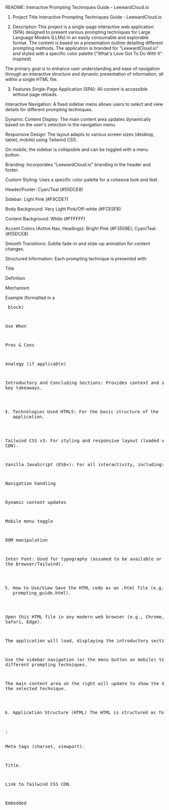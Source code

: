 README: Interactive Prompting Techniques Guide - LeewardCloud.io
1. Project Title
Interactive Prompting Techniques Guide - LeewardCloud.io

2. Description
This project is a single-page interactive web application (SPA) designed to present various prompting techniques for Large Language Models (LLMs) in an easily consumable and explorable format. The content is based on a presentation outline detailing different prompting methods. The application is branded for "LeewardCloud.io" and styled with a specific color palette ("What's Love Got To Do With It" inspired).

The primary goal is to enhance user understanding and ease of navigation through an interactive structure and dynamic presentation of information, all within a single HTML file.

3. Features
Single-Page Application (SPA): All content is accessible without page reloads.

Interactive Navigation: A fixed sidebar menu allows users to select and view details for different prompting techniques.

Dynamic Content Display: The main content area updates dynamically based on the user's selection in the navigation menu.

Responsive Design: The layout adapts to various screen sizes (desktop, tablet, mobile) using Tailwind CSS.

On mobile, the sidebar is collapsible and can be toggled with a menu button.

Branding: Incorporates "LeewardCloud.io" branding in the header and footer.

Custom Styling: Uses a specific color palette for a cohesive look and feel.

Header/Footer: Cyan/Teal (#55DCE8)

Sidebar: Light Pink (#F9CDE7)

Body Background: Very Light Pink/Off-white (#FCE5FB)

Content Background: White (#FFFFFF)

Accent Colors (Active Nav, Headings): Bright Pink (#F3509E), Cyan/Teal (#55DCE8)

Smooth Transitions: Subtle fade-in and slide-up animation for content changes.

Structured Information: Each prompting technique is presented with:

Title

Definition

Mechanism

Example (formatted in a <pre> block)

Use When

Pros & Cons

Analogy (if applicable)

Introductory and Concluding Sections: Provides context and summarizes key takeaways.

4. Technologies Used
HTML5: For the basic structure of the application.

Tailwind CSS v3: For styling and responsive layout (loaded via CDN).

Vanilla JavaScript (ES6+): For all interactivity, including:

Navigation handling

Dynamic content updates

Mobile menu toggle

DOM manipulation

Inter Font: Used for typography (assumed to be available or loaded by the browser/Tailwind).

5. How to Use/View
Save the HTML code as an .html file (e.g., prompting_guide.html).

Open this HTML file in any modern web browser (e.g., Chrome, Firefox, Safari, Edge).

The application will load, displaying the introductory section.

Use the sidebar navigation (or the menu button on mobile) to click on different prompting techniques.

The main content area on the right will update to show the details of the selected technique.

6. Application Structure (HTML)
The HTML is structured as follows:

<head>:

Meta tags (charset, viewport).

Title.

Link to Tailwind CSS CDN.

Embedded <style> block for custom CSS (colors, responsive sidebar logic, animations).

Placeholder comments for design choices.

<body> (flex column layout):

<header> (fixed position): Contains the main title and LeewardCloud.io branding, and a mobile menu button.

Main Content Wrapper (<div class="flex flex-1 ...">):

<aside id="sidebar"> (fixed position, collapsible on mobile): Contains the navigation menu (<nav id="navigation">).

<main id="mainContent">: The main area where selected content is displayed.

<div id="contentDisplay">: The specific container that gets updated with technique details.

<footer>: Contains copyright information and LeewardCloud.io branding.

<script>: Contains all the JavaScript logic:

techniquesData: An array of objects, where each object represents a prompting technique and its associated information.

DOM element selections.

formatText() and formatExample(): Helper functions for text formatting.

displayContent(): Core function to update the content display based on user selection.

Event listeners for navigation links and the mobile menu button.

Initialization logic to populate the navigation and display the initial content.

7. Customization
Content: The prompting techniques and their details are stored in the techniquesData JavaScript array. This can be modified to update or add new content.

Styling:

Colors are defined as CSS custom properties (e.g., .header-bg, .sidebar-bg) and Tailwind utility classes within the embedded <style> tag and directly in the HTML. These can be changed to alter the theme.

Tailwind CSS classes are used extensively for layout and styling, offering a wide range of customization options.

Branding: The "LeewardCloud.io" text and copyright year can be updated directly in the HTML of the header and footer.

This README provides a comprehensive overview of the Interactive Prompting Techniques Guide.
